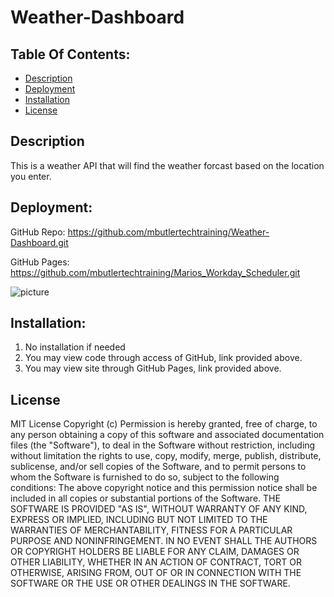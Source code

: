 # Weather-Dashboard
 
## Table Of Contents:
- [Description](#Description)
- [Deployment](#Deployment)
- [Installation](#Installation)
- [License](#License)

## Description
This is a weather API that will find the weather forcast based on the location you enter.
   

## Deployment:
GitHub Repo: https://github.com/mbutlertechtraining/Weather-Dashboard.git

GitHub Pages: https://github.com/mbutlertechtraining/Marios_Workday_Scheduler.git

![picture](image.png)

## Installation:
1. No installation if needed
2. You may view code through access of GitHub, link provided above.
3. You may view site through GitHub Pages, link provided above.

## License

MIT License
Copyright (c)
Permission is hereby granted, free of charge, to any person obtaining a copy of this software and associated documentation files (the "Software"), to deal in the Software without restriction, including without limitation the rights to use, copy, modify, merge, publish, distribute, sublicense, and/or sell copies of the Software, and to permit persons to whom the Software is furnished to do so, subject to the following conditions:
The above copyright notice and this permission notice shall be included in all copies or substantial portions of the Software.
THE SOFTWARE IS PROVIDED "AS IS", WITHOUT WARRANTY OF ANY KIND, EXPRESS OR IMPLIED, INCLUDING BUT NOT LIMITED TO THE WARRANTIES OF MERCHANTABILITY, FITNESS FOR A PARTICULAR PURPOSE AND NONINFRINGEMENT. IN NO EVENT SHALL THE AUTHORS OR COPYRIGHT HOLDERS BE LIABLE FOR ANY CLAIM, DAMAGES OR OTHER LIABILITY, WHETHER IN AN ACTION OF CONTRACT, TORT OR OTHERWISE, ARISING FROM, OUT OF OR IN CONNECTION WITH THE SOFTWARE OR THE USE OR OTHER DEALINGS IN THE SOFTWARE. 

